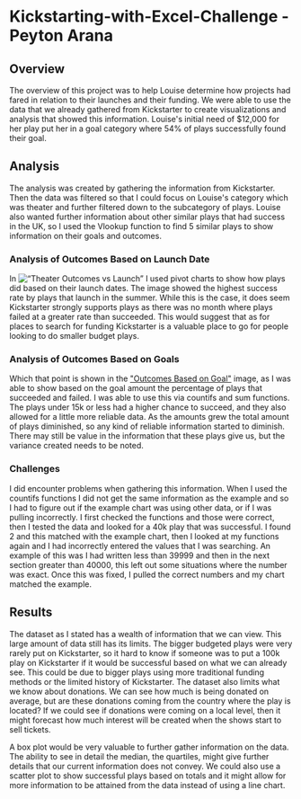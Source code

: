 # Kickstarting-with-Excel-Challenge - Peyton Arana

## Overview
The overview of this project was to help Louise determine how projects had fared in relation to their launches and their funding. We were able to use the data that we already gathered from Kickstarter to create visualizations and analysis that showed this information. Louise's initial need of $12,000 for her play put her in a goal category where 54% of plays successfully found their goal. 

## Analysis
The analysis was created by gathering the information from Kickstarter. Then the data was filtered so that I could focus on Louise's category which was theater and further filtered down to the subcategory of plays. Louise also wanted further information about other similar plays that had success in the UK, so I used the Vlookup function to find 5 similar plays to show information on their goals and outcomes.  

### Analysis of Outcomes Based on Launch Date
In ![“Theater Outcomes vs Launch”](https://github.com/pbarana89/Kickstarting-with-Excel-Challenge/blob/1b95e8786a2bca33c0ddb6de8830ef51df2dd40c/Theater_Outcomes_vs_Launch.PNG) I used pivot charts to show how plays did based on their launch dates. The image showed the highest success rate by plays that launch in the summer. While this is the case, it does seem Kickstarter strongly supports plays as there was no month where plays failed at a greater rate than succeeded. This would suggest that as for places to search for funding Kickstarter is a valuable place to go for people looking to do smaller budget plays.

### Analysis of Outcomes Based on Goals
Which that point is shown in the ["Outcomes Based on Goal"](https://github.com/pbarana89/Kickstarting-with-Excel-Challenge/blob/e9b15736f0c4951c66419f142d7be120ebc7d2d1/Outcomes_vs_Goals.PNG) image, as I was able to show based on the goal amount the percentage of plays that succeeded and failed. I was able to use this via countifs and sum functions. The plays under 15k or less had a higher chance to succeed, and they also allowed for a little more reliable data. As the amounts grew the total amount of plays diminished, so any kind of reliable information started to diminish. There may still be value in the information that these plays give us, but the variance created needs to be noted.

### Challenges
I did encounter problems when gathering this information. When I used the countifs functions I did not get the same information as the example and so I had to figure out if the example chart was using other data, or if I was pulling incorrectly. I first checked the functions and those were correct, then I tested the data and looked for a 40k play that was successful. I found 2 and this matched with the example chart, then I looked at my functions again and I had incorrectly entered the values that I was searching. An example of this was I had written less than 39999 and then in the next section greater than 40000, this left out some situations where the number was exact. Once this was fixed, I pulled the correct numbers and my chart matched the example.      

## Results
The dataset as I stated has a wealth of information that we can view. This large amount of data still has its limits. The bigger budgeted plays were very rarely put on Kickstarter, so it hard to know if someone was to put a 100k play on Kickstarter if it would be successful based on what we can already see. This could be due to bigger plays using more traditional funding methods or the limited history of Kickstarter. The dataset also limits what we know about donations. We can see how much is being donated on average, but are these donations coming from the country where the play is located? If we could see if donations were coming on a local level, then it might forecast how much interest will be created when the shows start to sell tickets.

A box plot would be very valuable to further gather information on the data. The ability to see in detail the median, the quartiles, might give further details that our current information does not convey. We could also use a scatter plot to show successful plays based on totals and it might allow for more information to be attained from the data instead of using a line chart.


